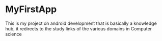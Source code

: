 # MyFirstApp
This is my project on android development that is basically a knowledge hub, it redirects to the study links of the various domains in Computer science

